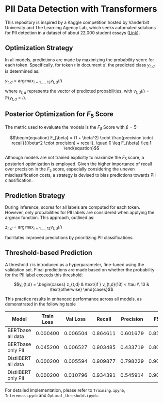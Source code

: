 # PII Data Detection with Transformers
This repository is inspired by a Kaggle competition hosted by Vanderbilt University and The Learning Agency Lab, which seeks automated solutions for PII detection in a dataset of about 22,000 student essays (<a href="https://www.kaggle.com/competitions/pii-detection-removal-from-educational-data" target="_blank">Link</a>).

## Optimization Strategy

In all models, predictions are made by maximizing the probability score for each token. Specifically, for token $t$ in document $d$, the predicted class $y_{t,d}$ is determined as:


$y_{t,d} = \arg\max_{i = 1,...,13} v_{t,d}(i)$

where $v_{t,d}$ represents the vector of predicted probabilities, with $v_{t,d}(i) = \mathbb{P}(y_{t,d} = i)$.

## Posterior Optimization for $F_5$ Score

The metric used to evaluate the models is the $F_{\beta}$ Score with $\beta = 5$:
```math
\begin{equation}
F_{\beta} = (1 + \beta^2) \cdot \frac{precision \cdot recall}{(\beta^2 \cdot precision) + recall}, \quad 0 \leq F_{\beta} \leq 1
\end{equation}
```

Although models are not trained explicitly to maximize the $F_5$ score, a posteriori optimization is employed. Given the higher importance of recall over precision in the $F_5$ score, especially considering the uneven misclassification costs, a strategy is devised to bias predictions towards PII classification.

## Prediction Strategy

During inference, scores for all labels are computed for each token. However, only probabilities for PII labels are considered when applying the argmax function. This approach, outlined as:


$z_{t,d} = \arg\max_{i = 1,...,12} v_{t,d}(i)$

facilitates improved predictions by prioritizing PII classifications.

## Threshold-based Prediction

A threshold $\tau$ is introduced as a hyperparameter, fine-tuned using the validation set. Final predictions are made based on whether the probability for the PII label exceeds this threshold:

```math
y_{t,d} = \begin{cases} 
    z_{t,d} & \text{if } v_{t,d}(13) < \tau \\
    13 & \text{otherwise} 
\end{cases}
```

This practice results in enhanced performance across all models, as demonstrated in the following table

| Model                | Train Loss | Val Loss | Recall  | Precision | F5val   | F5test | F5test+threshold |
|----------------------|------------|----------|---------|-----------|---------|--------|------------------|
| BERTbase all data    | 0.000400   | 0.006504 | 0.864611| 0.601679  | 0.850319| 0.821  | 0.828            |
| BERTbase only PII    | 0.045200   | 0.006527 | 0.903485| 0.433719  | 0.867353| 0.875  | 0.878            |
| DistilBERT all data  | 0.000200   | 0.005594 | 0.909877| 0.798229  | 0.905009| 0.866  | 0.877            |
| DistilBERT only PII  | 0.000200   | 0.010796 | 0.934391| 0.545914  | 0.909498| 0.905  | 0.906            |

For detailed implementation, please refer to ```Training.ipynb```, ```Inference.ipynb``` and ```Optimal_threshold.ipynb```.



